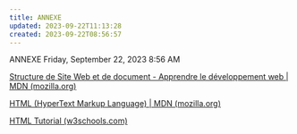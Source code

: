 ```yaml
---
title: ANNEXE
updated: 2023-09-22T11:13:28
created: 2023-09-22T08:56:57
---
```


ANNEXE
Friday, September 22, 2023
8:56 AM

[Structure de Site Web et de document - Apprendre le développement web \| MDN (mozilla.org)](https://developer.mozilla.org/fr/docs/Learn/HTML/Introduction_to_HTML/Document_and_website_structure)

[HTML (HyperText Markup Language) \| MDN (mozilla.org)](https://developer.mozilla.org/fr/docs/Web/HTML)

[HTML Tutorial (w3schools.com)](https://www.w3schools.com/html/default.asp)

